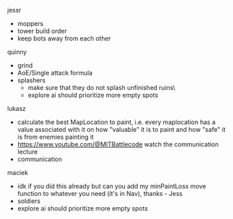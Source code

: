 jessr
- moppers
- tower build order
- keep bots away from each other

quinny
- grind
- AoE/Single attack formula
- splashers
  - make sure that they do not splash unfinished ruins\
  - explore ai should prioritize more empty spots

lukasz 
- calculate the best MapLocation to paint, i.e. every maplocation has a value associated with it on how "valuable" it is to paint and how "safe" it is from enemies painting it
- https://www.youtube.com/@MITBattlecode watch the communication lecture
- communication

maciek
- idk if you did this already but can you add my minPaintLoss move function to whatever you need (it's in Nav), thanks - Jess
- soldiers
- explore ai should prioritize more empty spots